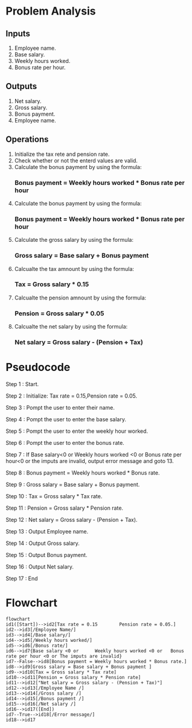 # Problem Analysis
## Inputs
1. Employee name.
2. Base salary.
3. Weekly hours worked.
4. Bonus rate per hour.
## Outputs
1. Net salary.
2. Gross salary.
3. Bonus payment.
4. Employee name.
## Operations
1. Initialize the tax rete and pension rate.
2. Check whether or not the enterd values are valid.
3. Calculate the bonus payment by using the formula:
    ### Bonus payment = Weekly hours worked * Bonus rate per hour
4. Calculate the bonus payment by using the formula:
    ### Bonus payment = Weekly hours worked * Bonus rate per hour
5. Calculate the gross salary by using the formula:
    ### Gross salary = Base salary + Bonus payment
6. Calcualte the tax amnount by using the formula:
    ### Tax = Gross salary * 0.15
7. Calcualte the pension amnount by using the formula:
    ### Pension = Gross salary * 0.05
8. Calcualte the net salary by using the formula:
    ### Net salary = Gross salary - (Pension + Tax)  

# Pseudocode
Step 1 : Start.

Step 2 : Initialize: Tax rate = 0.15,Pension rate = 0.05.

Step 3 : Pompt the user to enter their name. 

Step 4 : Pompt the user to enter the base salary.

Step 5 : Pompt the user to enter the weekly hour worked.

Step 6 : Pompt the user to enter the bonus rate.

Step 7 : If Base salary<0 or Weekly hours worked <0 or Bonus rate per hour<0 or the imputs are invalid, output error message and goto 13.

Step 8 : Bonus payment = Weekly hours worked * Bonus rate.

Step 9 : Gross salary = Base salary + Bonus payment.

Step 10 : Tax = Gross salary * Tax rate.

Step 11 : Pension = Gross salary * Pension rate.
 
Step 12 : Net salary = Gross salary - (Pension + Tax).

Step 13 : Output Employee name.

Step 14 : Output Gross salary.

Step 15 : Output Bonus payment.

Step 16 : Output Net salary.

Step 17 : End


# Flowchart
``` mermaid
flowchart 
id1([Start])-->id2[Tax rate = 0.15        Pension rate = 0.05.]
id2-->id3[/Employee Name/]
id3-->id4[/Base salary/]
id4-->id5[/Weekly hours worked/]
id5-->id6[/Bonus rate/]
id6-->id7{Base salary <0 or      Weekly hours worked <0 or   Bonus rate per hour <0 or The imputs are invalid}
id7--False-->id8[Bonus payment = Weekly hours worked * Bonus rate.]
id8-->id9[Gross salary = Base salary + Bonus payment ]
id9-->id10[Tax = Gross salary * Tax rate]
id10-->id11[Pension = Gross salary * Pension rate]
id11-->id12["Net salary = Gross salary - (Pension + Tax)"]
id12-->id13[/Employee Name /]
id13-->id14[/Gross salary /]
id14-->id15[/Bonus payment /]
id15-->id16[/Net salary /]
id16-->id17([End])
id7--True-->id18[/Error message/]
id18-->id17

```
